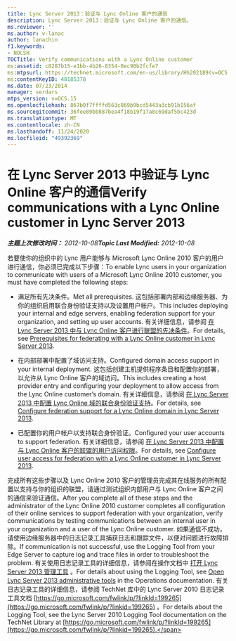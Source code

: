 ```yaml
---
title: Lync Server 2013：验证与 Lync Online 客户的通信
description: Lync Server 2013：验证与 Lync Online 客户的通信。
ms.reviewer: ''
ms.author: v-lanac
author: lanachin
f1.keywords:
- NOCSH
TOCTitle: Verify communications with a Lync Online customer
ms:assetid: c8287b15-e1bb-4b26-8354-0ec90b2fcfe7
ms:mtpsurl: https://technet.microsoft.com/en-us/library/Hh202189(v=OCS.15)
ms:contentKeyID: 48185378
ms.date: 07/23/2014
manager: serdars
mtps_version: v=OCS.15
ms.openlocfilehash: 867b0f7ffffd563c869b9bcd5443a3cb91b156af
ms.sourcegitcommit: 36fee89bb887bea4f18b19f17a8c69daf5bc423d
ms.translationtype: MT
ms.contentlocale: zh-CN
ms.lasthandoff: 11/24/2020
ms.locfileid: "49392369"
---
```

# <a name="verify-communications-with-a-lync-online-customer-in-lync-server-2013"></a><span data-ttu-id="8dfbc-103">在 Lync Server 2013 中验证与 Lync Online 客户的通信</span><span class="sxs-lookup"><span data-stu-id="8dfbc-103">Verify communications with a Lync Online customer in Lync Server 2013</span></span>

<div data-xmlns="http://www.w3.org/1999/xhtml">

<div class="topic" data-xmlns="http://www.w3.org/1999/xhtml" data-msxsl="urn:schemas-microsoft-com:xslt" data-cs="https://msdn.microsoft.com/">

<div data-asp="https://msdn2.microsoft.com/asp">



</div>

<div id="mainSection">

<div id="mainBody"><span data-ttu-id="8dfbc-104">

<span> </span></span><span class="sxs-lookup"><span data-stu-id="8dfbc-104">

<span> </span></span></span>

<span data-ttu-id="8dfbc-105">_**主题上次修改时间：** 2012-10-08_</span><span class="sxs-lookup"><span data-stu-id="8dfbc-105">_**Topic Last Modified:** 2012-10-08_</span></span>

<span data-ttu-id="8dfbc-106">若要使你的组织中的 Lync 用户能够与 Microsoft Lync Online 2010 客户的用户进行通信，你必须已完成以下步骤：</span><span class="sxs-lookup"><span data-stu-id="8dfbc-106">To enable Lync users in your organization to communicate with users of a Microsoft Lync Online 2010 customer, you must have completed the following steps:</span></span>

  - <span data-ttu-id="8dfbc-107">满足所有先决条件。</span><span class="sxs-lookup"><span data-stu-id="8dfbc-107">Met all prerequisites.</span></span> <span data-ttu-id="8dfbc-108">这包括部署内部和边缘服务器、为你的组织启用联合身份验证支持以及设置用户帐户。</span><span class="sxs-lookup"><span data-stu-id="8dfbc-108">This includes deploying your internal and edge servers, enabling federation support for your organization, and setting up user accounts.</span></span> <span data-ttu-id="8dfbc-109">有关详细信息，请参阅 [在 Lync Server 2013 中与 Lync Online 客户进行联盟的先决条件](lync-server-2013-prerequisites-for-federating-with-a-lync-online-customer.md)。</span><span class="sxs-lookup"><span data-stu-id="8dfbc-109">For details, see [Prerequisites for federating with a Lync Online customer in Lync Server 2013](lync-server-2013-prerequisites-for-federating-with-a-lync-online-customer.md).</span></span>

  - <span data-ttu-id="8dfbc-110">在内部部署中配置了域访问支持。</span><span class="sxs-lookup"><span data-stu-id="8dfbc-110">Configured domain access support in your internal deployment.</span></span> <span data-ttu-id="8dfbc-111">这包括创建主机提供程序条目和配置你的部署，以允许从 Lync Online 客户的域访问。</span><span class="sxs-lookup"><span data-stu-id="8dfbc-111">This includes creating a host provider entry and configuring your deployment to allow access from the Lync Online customer’s domain.</span></span> <span data-ttu-id="8dfbc-112">有关详细信息，请参阅 [在 Lync Server 2013 中配置 Lync Online 域的联合身份验证支持](lync-server-2013-configure-federation-support-for-a-lync-online-domain.md)。</span><span class="sxs-lookup"><span data-stu-id="8dfbc-112">For details, see [Configure federation support for a Lync Online domain in Lync Server 2013](lync-server-2013-configure-federation-support-for-a-lync-online-domain.md).</span></span>

  - <span data-ttu-id="8dfbc-113">已配置你的用户帐户以支持联合身份验证。</span><span class="sxs-lookup"><span data-stu-id="8dfbc-113">Configured your user accounts to support federation.</span></span> <span data-ttu-id="8dfbc-114">有关详细信息，请参阅 [在 Lync Server 2013 中配置与 Lync Online 客户的联盟的用户访问权限](lync-server-2013-configure-user-access-for-federation-with-a-lync-online-customer.md)。</span><span class="sxs-lookup"><span data-stu-id="8dfbc-114">For details, see [Configure user access for federation with a Lync Online customer in Lync Server 2013](lync-server-2013-configure-user-access-for-federation-with-a-lync-online-customer.md).</span></span>

<span data-ttu-id="8dfbc-115">完成所有这些步骤以及 Lync Online 2010 客户的管理员完成其在线服务的所有配置以支持与你的组织的联盟，请通过测试组织内部用户与 Lync Online 客户之间的通信来验证通信。</span><span class="sxs-lookup"><span data-stu-id="8dfbc-115">After you complete all of these steps and the administrator of the Lync Online 2010 customer completes all configuration of their online services to support federation with your organization, verify communications by testing communications between an internal user in your organization and a user of the Lync Online customer.</span></span> <span data-ttu-id="8dfbc-116">如果通信不成功，请使用边缘服务器中的日志记录工具捕获日志和跟踪文件，以便对问题进行故障排除。</span><span class="sxs-lookup"><span data-stu-id="8dfbc-116">If communication is not successful, use the Logging Tool from your Edge Server to capture log and trace files in order to troubleshoot the problem.</span></span> <span data-ttu-id="8dfbc-117">有关使用日志记录工具的详细信息，请参阅在操作文档中 [打开 Lync Server 2013 管理工具](lync-server-2013-open-lync-server-administrative-tools.md) 。</span><span class="sxs-lookup"><span data-stu-id="8dfbc-117">For details about using the Logging Tool, see [Open Lync Server 2013 administrative tools](lync-server-2013-open-lync-server-administrative-tools.md) in the Operations documentation.</span></span> <span data-ttu-id="8dfbc-118">有关日志记录工具的详细信息，请参阅 TechNet 库中的 Lync Server 2010 日志记录工具文档 [https://go.microsoft.com/fwlink/p/?linkId=199265](https://go.microsoft.com/fwlink/p/?linkid=199265) 。</span><span class="sxs-lookup"><span data-stu-id="8dfbc-118">For details about the Logging Tool, see the Lync Server 2010 Logging Tool documentation on the TechNet Library at [https://go.microsoft.com/fwlink/p/?linkId=199265](https://go.microsoft.com/fwlink/p/?linkid=199265).</span></span>

<span data-ttu-id="8dfbc-119"></div>

<span> </span>

</div>

</div>

</span><span class="sxs-lookup"><span data-stu-id="8dfbc-119"></div>

<span> </span>

</div>

</div>

</span></span></div>

